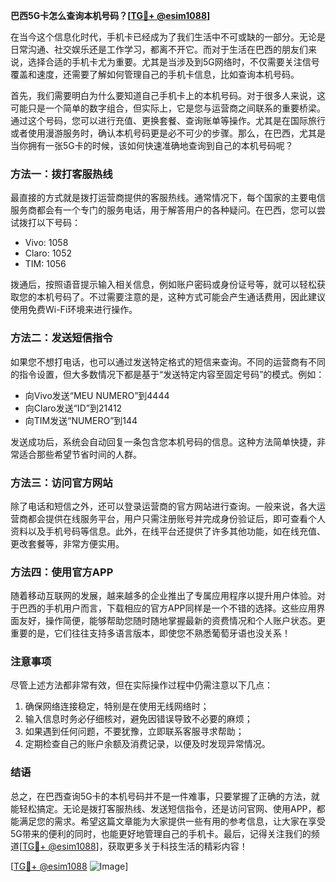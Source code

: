 **巴西5G卡怎么查询本机号码？[[TG💪+ @esim1088](https://t.me/s/esim1088)]**

在当今这个信息化时代，手机卡已经成为了我们生活中不可或缺的一部分。无论是日常沟通、社交娱乐还是工作学习，都离不开它。而对于生活在巴西的朋友们来说，选择合适的手机卡尤为重要。尤其是当涉及到5G网络时，不仅需要关注信号覆盖和速度，还需要了解如何管理自己的手机卡信息，比如查询本机号码。

首先，我们需要明白为什么要知道自己手机卡上的本机号码。对于很多人来说，这可能只是一个简单的数字组合，但实际上，它是您与运营商之间联系的重要桥梁。通过这个号码，您可以进行充值、更换套餐、查询账单等操作。尤其是在国际旅行或者使用漫游服务时，确认本机号码更是必不可少的步骤。那么，在巴西，尤其是当你拥有一张5G卡的时候，该如何快速准确地查询到自己的本机号码呢？

### 方法一：拨打客服热线

最直接的方式就是拨打运营商提供的客服热线。通常情况下，每个国家的主要电信服务商都会有一个专门的服务电话，用于解答用户的各种疑问。在巴西，您可以尝试拨打以下号码：

- Vivo: 1058
- Claro: 1052
- TIM: 1056

拨通后，按照语音提示输入相关信息，例如账户密码或身份证号等，就可以轻松获取您的本机号码了。不过需要注意的是，这种方式可能会产生通话费用，因此建议使用免费Wi-Fi环境来进行操作。

### 方法二：发送短信指令

如果您不想打电话，也可以通过发送特定格式的短信来查询。不同的运营商有不同的指令设置，但大多数情况下都是基于“发送特定内容至固定号码”的模式。例如：

- 向Vivo发送“MEU NUMERO”到4444
- 向Claro发送“ID”到21412
- 向TIM发送“NUMERO”到144

发送成功后，系统会自动回复一条包含您本机号码的信息。这种方法简单快捷，非常适合那些希望节省时间的人群。

### 方法三：访问官方网站

除了电话和短信之外，还可以登录运营商的官方网站进行查询。一般来说，各大运营商都会提供在线服务平台，用户只需注册账号并完成身份验证后，即可查看个人资料以及手机号码等信息。此外，在线平台还提供了许多其他功能，如在线充值、更改套餐等，非常方便实用。

### 方法四：使用官方APP

随着移动互联网的发展，越来越多的企业推出了专属应用程序以提升用户体验。对于巴西的手机用户而言，下载相应的官方APP同样是一个不错的选择。这些应用界面友好，操作简便，能够帮助您随时随地掌握最新的资费情况和个人账户状态。更重要的是，它们往往支持多语言版本，即使您不熟悉葡萄牙语也没关系！

### 注意事项

尽管上述方法都非常有效，但在实际操作过程中仍需注意以下几点：

1. 确保网络连接稳定，特别是在使用无线网络时；
2. 输入信息时务必仔细核对，避免因错误导致不必要的麻烦；
3. 如果遇到任何问题，不要犹豫，立即联系客服寻求帮助；
4. 定期检查自己的账户余额及消费记录，以便及时发现异常情况。

### 结语

总之，在巴西查询5G卡的本机号码并不是一件难事，只要掌握了正确的方法，就能轻松搞定。无论是拨打客服热线、发送短信指令，还是访问官网、使用APP，都能满足您的需求。希望这篇文章能为大家提供一些有用的参考信息，让大家在享受5G带来的便利的同时，也能更好地管理自己的手机卡。最后，记得关注我们的频道[[TG💪+ @esim1088](https://t.me/s/esim1088)]，获取更多关于科技生活的精彩内容！ 

[[TG💪+ @esim1088](https://t.me/s/esim1088) ![Image](https://i.postimg.cc/4NQfJmqS/Snipaste-2025-05-13-00-14-12.png)]